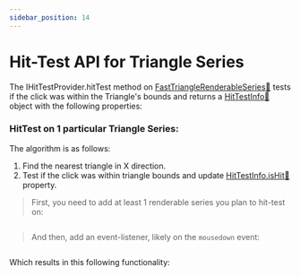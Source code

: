 ```yaml
---
sidebar_position: 14
---
```


# Hit-Test API for Triangle Series

The IHitTestProvider.hitTest method on [FastTriangleRenderableSeries:blue_book:](https://www.scichart.com/documentation/js/v4/typedoc/classes/fasttrianglerenderableseries.html) tests if the click was within the Triangle's bounds and returns a [HitTestInfo:blue_book:](https://www.scichart.com/documentation/js/v4/typedoc/classes/hittestinfo.html) object with the following properties:

### HitTest on 1 particular Triangle Series:

The algorithm is as follows:

1. Find the nearest triangle in X direction.
2. Test if the click was within triangle bounds and update [HitTestInfo.isHit:blue_book:](https://www.scichart.com/documentation/js/v4/typedoc/classes/hittestinfo.html#isHit) property.

> First, you need to add at least 1 renderable series you plan to hit-test on:

```ts {11,17} showLineNumbers file=./Basic/demo.ts start=#region_A_start end=#region_A_end
```

> And then, add an event-listener, likely on the `mousedown` event:

```ts {27,32,35} showLineNumbers file=./Basic/demo.ts start=#region_B_start end=#region_B_end
```

Which results in this following functionality:

<LiveDocSnippet name="./Basic/demo" />
